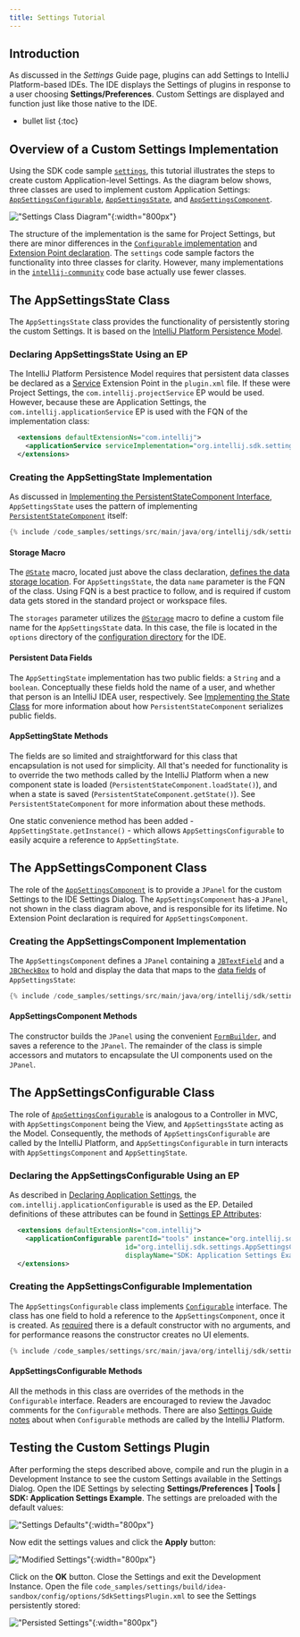 ```yaml
---
title: Settings Tutorial
---
```

<!-- Copyright 2000-2020 JetBrains s.r.o. and other contributors. Use of this source code is governed by the Apache 2.0 license that can be found in the LICENSE file. -->

## Introduction
As discussed in the _Settings_ Guide page, plugins can add Settings to IntelliJ Platform-based IDEs. 
The IDE displays the Settings of plugins in response to a user choosing **Settings/Preferences**. 
Custom Settings are displayed and function just like those native to the IDE.

* bullet list
{:toc}

## Overview of a Custom Settings Implementation
Using the SDK code sample [`settings`](https://github.com/JetBrains/intellij-sdk-docs/tree/master/code_samples/settings), this tutorial illustrates the steps to create custom Application-level Settings. 
As the diagram below shows, three classes are used to implement custom Application Settings: [`AppSettingsConfigurable`](https://github.com/JetBrains/intellij-sdk-docs/tree/master/code_samples/settings/src/main/java/org/intellij/sdk/settings/AppSettingsConfigurable.java), [`AppSettingsState`](https://github.com/JetBrains/intellij-sdk-docs/tree/master/code_samples/settings/src/main/java/org/intellij/sdk/settings/AppSettingsState.java), and [`AppSettingsComponent`](https://github.com/JetBrains/intellij-sdk-docs/tree/master/code_samples/settings/src/main/java/org/intellij/sdk/settings/AppSettingsComponent.java). 

 !["Settings Class Diagram"](img/settings_class.png){:width="800px"}

The structure of the implementation is the same for Project Settings, but there are minor differences in the [`Configurable` implementation](/reference_guide/settings_guide.md#constructors) and [Extension Point declaration](/reference_guide/settings_guide.md#ep-for-declaring-project-settings).
The `settings` code sample factors the functionality into three classes for clarity.
However, many implementations in the [`intellij-community`](https://github.com/JetBrains/intellij-community) code base actually use fewer classes.

## The AppSettingsState Class
The `AppSettingsState` class provides the functionality of persistently storing the custom Settings.
It is based on the [IntelliJ Platform Persistence Model](/basics/persisting_state_of_components.md#using-persistentstatecomponent).

### Declaring AppSettingsState Using an EP
The IntelliJ Platform Persistence Model requires that persistent data classes be declared as a [Service](/basics/plugin_structure/plugin_services.md#how-to-declare-a-service) Extension Point in the `plugin.xml` file.
If these were Project Settings, the `com.intellij.projectService` EP would be used.
However, because these are Application Settings, the `com.intellij.applicationService` EP is used with the FQN of the implementation class:

```xml
  <extensions defaultExtensionNs="com.intellij">
    <applicationService serviceImplementation="org.intellij.sdk.settings.AppSettingsState"/>
  </extensions>
```

### Creating the AppSettingState Implementation
As discussed in [Implementing the PersistentStateComponent Interface](/basics/persisting_state_of_components.md#implementing-the-persistentstatecomponent-interface), `AppSettingsState` uses the pattern of implementing [`PersistentStateComponent`](upsource:///platform/projectModel-api/src/com/intellij/openapi/components/PersistentStateComponent.java) itself:

```java
{% include /code_samples/settings/src/main/java/org/intellij/sdk/settings/AppSettingsState.java %}
```

#### Storage Macro
The [`@State`](upsource:///platform/projectModel-api/src/com/intellij/openapi/components/State.java) macro, located just above the class declaration, [defines the data storage location](/basics/persisting_state_of_components.md#defining-the-storage-location).
For `AppSettingsState`, the data `name` parameter is the FQN of the class.
Using FQN is a best practice to follow, and is required if custom data gets stored in the standard project or workspace files.

The `storages` parameter utilizes the [`@Storage`](upsource:///platform/projectModel-api/src/com/intellij/openapi/components/Storage.java) macro to define a custom file name for the `AppSettingsState` data.
In this case, the file is located in the `options` directory of the [configuration directory](https://www.jetbrains.com/help/idea/tuning-the-ide.html?_ga=2.150184054.1363126807.1588191212-22652347.1575391521#config-directory) for the IDE.

#### Persistent Data Fields
The `AppSettingState` implementation has two public fields: a `String` and a `boolean`.
Conceptually these fields hold the name of a user, and whether that person is an IntelliJ IDEA user, respectively.
See [Implementing the State Class](/basics/persisting_state_of_components.md#implementing-the-state-class) for more information about how `PersistentStateComponent` serializes public fields.

#### AppSettingState Methods
The fields are so limited and straightforward for this class that encapsulation is not used for simplicity.
All that's needed for functionality is to override the two methods called by the IntelliJ Platform when a new component state is loaded (`PersistentStateComponent.loadState()`), and when a state is saved (`PersistentStateComponent.getState()`). 
See `PersistentStateComponent` for more information about these methods. 

One static convenience method has been added - `AppSettingState.getInstance()` - which allows `AppSettingsConfigurable` to easily acquire a reference to `AppSettingState`.

## The AppSettingsComponent Class
The role of the [`AppSettingsComponent`](https://github.com/JetBrains/intellij-sdk-docs/tree/master/code_samples/settings/src/main/java/org/intellij/sdk/settings/AppSettingsComponent.java) is to provide a `JPanel` for the custom Settings to the IDE Settings Dialog.
The `AppSettingsComponent` has-a `JPanel`, not shown in the class diagram above, and is responsible for its lifetime.
No Extension Point declaration is required for `AppSettingsComponent`.
 
### Creating the AppSettingsComponent Implementation
The `AppSettingsComponent` defines a `JPanel` containing a [`JBTextField`](upsource:///platform/platform-api/src/com/intellij/ui/components/JBTextField.java) and a [`JBCheckBox`](upsource:///platform/platform-api/src/com/intellij/ui/components/JBCheckBox.java) to hold and display the data that maps to the [data fields](#persistent-data-fields) of `AppSettingsState`: 

```java
{% include /code_samples/settings/src/main/java/org/intellij/sdk/settings/AppSettingsComponent.java %}
```

#### AppSettingsComponent Methods
The constructor builds the `JPanel` using the convenient [`FormBuilder`](upsource:///platform/platform-api/src/com/intellij/util/ui/FormBuilder.java), and saves a reference to the `JPanel`. 
The remainder of the class is simple accessors and mutators to encapsulate the UI components used on the `JPanel`.


## The AppSettingsConfigurable Class
The role of [`AppSettingsConfigurable`](https://github.com/JetBrains/intellij-sdk-docs/tree/master/code_samples/settings/src/main/java/org/intellij/sdk/settings/AppSettingsConfigurable.java) is analogous to a Controller in MVC, with `AppSettingsComponent` being the View, and `AppSettingsState` acting as the Model.
Consequently, the methods of `AppSettingsConfigurable` are called by the IntelliJ Platform, and `AppSettingsConfigurable` in turn interacts with `AppSettingsComponent` and `AppSettingState`.

### Declaring the AppSettingsConfigurable Using an EP
As described in [Declaring Application Settings](/reference_guide/settings_guide.md#ep-for-declaring-application-settings), the `com.intellij.applicationConfigurable` is used as the EP. 
Detailed definitions of these attributes can be found in [Settings EP Attributes](/reference_guide/settings_guide.md#settings-ep-attributes): 

```xml
  <extensions defaultExtensionNs="com.intellij">
    <applicationConfigurable parentId="tools" instance="org.intellij.sdk.settings.AppSettingsConfigurable"
                             id="org.intellij.sdk.settings.AppSettingsConfigurable"
                             displayName="SDK: Application Settings Example"/>
  </extensions>
```


### Creating the AppSettingsConfigurable Implementation
The `AppSettingsConfigurable` class implements [`Configurable`](upsource:///platform/platform-api/src/com/intellij/openapi/options/Configurable.java) interface.
The class has one field to hold a reference to the `AppSettingsComponent`, once it is created.
As [required](/reference_guide/settings_guide.md#constructors) there is a default constructor with no arguments, and for performance reasons the constructor creates no UI elements.

```java
{% include /code_samples/settings/src/main/java/org/intellij/sdk/settings/AppSettingsConfigurable.java %}
```

#### AppSettingsConfigurable Methods
All the methods in this class are overrides of the methods in the `Configurable` interface. 
Readers are encouraged to review the Javadoc comments for the `Configurable` methods.
There are also [Settings Guide notes](/reference_guide/settings_guide.md#intellij-platform-interactions-with-configurable) about when `Configurable` methods are called by the IntelliJ Platform.

## Testing the Custom Settings Plugin
After performing the steps described above, compile and run the plugin in a Development Instance to see the custom Settings available in the Settings Dialog.
Open the IDE Settings by selecting **Settings/Preferences \| Tools \| SDK: Application Settings Example**.
The settings are preloaded with the default values:

!["Settings Defaults"](img/settings_defaults.png){:width="800px"}

Now edit the settings values and click the **Apply** button:

!["Modified Settings"](img/settings_modified.png){:width="800px"}

Click on the **OK** button.
Close the Settings and exit the Development Instance.
Open the file `code_samples/settings/build/idea-sandbox/config/options/SdkSettingsPlugin.xml` to see the Settings persistently stored:

!["Persisted Settings"](img/settings_persisted.png){:width="800px"}
